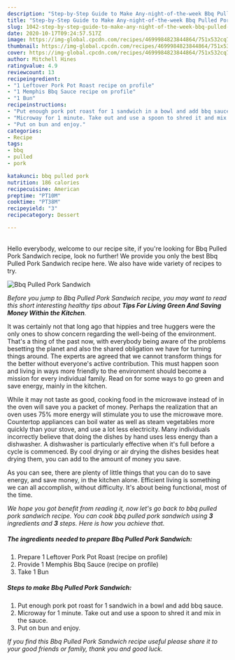 ```yaml
---
description: "Step-by-Step Guide to Make Any-night-of-the-week Bbq Pulled Pork Sandwich"
title: "Step-by-Step Guide to Make Any-night-of-the-week Bbq Pulled Pork Sandwich"
slug: 1042-step-by-step-guide-to-make-any-night-of-the-week-bbq-pulled-pork-sandwich
date: 2020-10-17T09:24:57.517Z
image: https://img-global.cpcdn.com/recipes/4699984823844864/751x532cq70/bbq-pulled-pork-sandwich-recipe-main-photo.jpg
thumbnail: https://img-global.cpcdn.com/recipes/4699984823844864/751x532cq70/bbq-pulled-pork-sandwich-recipe-main-photo.jpg
cover: https://img-global.cpcdn.com/recipes/4699984823844864/751x532cq70/bbq-pulled-pork-sandwich-recipe-main-photo.jpg
author: Mitchell Hines
ratingvalue: 4.9
reviewcount: 13
recipeingredient:
- "1 Leftover Pork Pot Roast recipe on profile"
- "1 Memphis Bbq Sauce recipe on profile"
- "1 Bun"
recipeinstructions:
- "Put enough pork pot roast for 1 sandwich in a bowl and add bbq sauce."
- "Microway for 1 minute. Take out and use a spoon to shred it and mix in the sauce."
- "Put on bun and enjoy."
categories:
- Recipe
tags:
- bbq
- pulled
- pork

katakunci: bbq pulled pork 
nutrition: 186 calories
recipecuisine: American
preptime: "PT10M"
cooktime: "PT38M"
recipeyield: "3"
recipecategory: Dessert

---
```

<br>
Hello everybody, welcome to our recipe site, if you're looking for Bbq Pulled Pork Sandwich recipe, look no further! We provide you only the best Bbq Pulled Pork Sandwich recipe here. We also have wide variety of recipes to try.
<br>


![Bbq Pulled Pork Sandwich](https://img-global.cpcdn.com/recipes/4699984823844864/751x532cq70/bbq-pulled-pork-sandwich-recipe-main-photo.jpg)

<i>Before you jump to Bbq Pulled Pork Sandwich recipe, you may want to read this short interesting healthy tips about 
<strong>Tips For Living Green And Saving Money Within the Kitchen</strong>.</i>
</br>

It was certainly not that long ago that hippies and tree huggers were the only ones to show concern regarding the well-being of the environment. That's a thing of the past now, with everybody being aware of the problems besetting the planet and also the shared obligation we have for turning things around. The experts are agreed that we cannot transform things for the better without everyone's active contribution. This must happen soon and living in ways more friendly to the environment should become a mission for every individual family. Read on for some ways to go green and save energy, mainly in the kitchen.

While it may not taste as good, cooking food in the microwave instead of in the oven will save you a packet of money. Perhaps the realization that an oven uses 75% more energy will stimulate you to use the microwave more. Countertop appliances can boil water as well as steam vegetables more quickly than your stove, and use a lot less electricity. Many individuals incorrectly believe that doing the dishes by hand uses less energy than a dishwasher. A dishwasher is particularly effective when it's full before a cycle is commenced. By cool drying or air drying the dishes besides heat drying them, you can add to the amount of money you save.

As you can see, there are plenty of little things that you can do to save energy, and save money, in the kitchen alone. Efficient living is something we can all accomplish, without difficulty. It's about being functional, most of the time.


<i>We hope you got benefit from reading it, now let's go back to bbq pulled pork sandwich recipe. You can cook bbq pulled pork sandwich using <strong>3</strong> ingredients and <strong>3</strong> steps. Here is how you achieve that.
</i>

##### The ingredients needed to prepare Bbq Pulled Pork Sandwich:

1. Prepare 1 Leftover Pork Pot Roast (recipe on profile)
1. Provide 1 Memphis Bbq Sauce (recipe on profile)
1. Take 1 Bun


##### Steps to make Bbq Pulled Pork Sandwich:

1. Put enough pork pot roast for 1 sandwich in a bowl and add bbq sauce.
1. Microway for 1 minute. Take out and use a spoon to shred it and mix in the sauce.
1. Put on bun and enjoy.


<i>If you find this Bbq Pulled Pork Sandwich recipe useful please share it to your good friends or family, thank you and good luck.</i>

